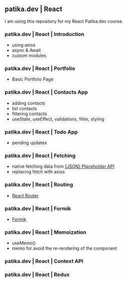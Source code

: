 ## patika.dev | React

I am using this repository for my React Patika.dev course.

### patika.dev | React | Introduction

* using axios
* async & Await
* custom modules

### patika.dev | React | Portfolio
* Basic Portfolio Page

### patika.dev | React | Contacts App
* adding contacts
* list contacts
* filtering contacts
* useState, useEffect, validations, filter, styling

### patika.dev | React | Todo App
* pending updates

### patika.dev | React | Fetching
* native fetching data from [{JSON} Placeholder API](https://jsonplaceholder.typicode.com/)
* replacing fetch with axios

### patika.dev | React | Routing
* [React Router](https://reactrouter.com/en/main/getting-started/overview)

### patika.dev | React | Formik
* [Formik](https://formik.org/docs/overview)

### patika.dev | React | Memoization
* useMemo()
* memo for avoid the re-rendering of the component

### patika.dev | React | Context API


### patika.dev | React | Redux